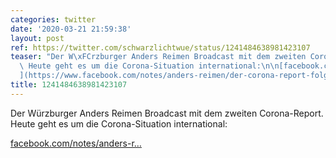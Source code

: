 ```yaml
---
categories: twitter
date: '2020-03-21 21:59:38'
layout: post
ref: https://twitter.com/schwarzlichtwue/status/1241484638981423107
teaser: "Der W\xFCrzburger Anders Reimen Broadcast mit dem zweiten Corona-Report.\
  \ Heute geht es um die Corona-Situation international:\n\n[facebook.com/notes/anders-r\u2026\
  ](https://www.facebook.com/notes/anders-reimen/der-corona-report-folge-2/2853273008091381/?__tn__=H-R)"
title: 1241484638981423107
---
```

Der Würzburger Anders Reimen Broadcast mit dem zweiten Corona-Report. Heute geht es um die Corona-Situation international:

[facebook.com/notes/anders-r…](https://www.facebook.com/notes/anders-reimen/der-corona-report-folge-2/2853273008091381/?__tn__=H-R)